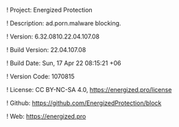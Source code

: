 ! Project: Energized Protection

! Description: ad.porn.malware blocking.

! Version: 6.32.0810.22.04.107.08

! Build Version: 22.04.107.08

! Build Date: Sun, 17 Apr 22 08:15:21 +06

! Version Code: 1070815

! License: CC BY-NC-SA 4.0, https://energized.pro/license

! Github: https://github.com/EnergizedProtection/block

! Web: https://energized.pro
